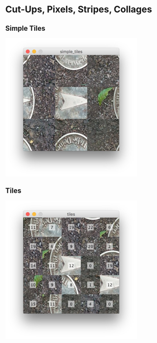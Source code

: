 # Cut-Ups, Pixels, Stripes, Collages

## Simple Tiles

[![](simple_tiles-screenshot.jpg)](simple_tiles)

## Tiles

[![](tiles-screenshot.jpg)](tiles)
